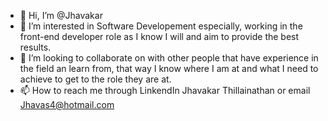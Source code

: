 - 👋 Hi, I’m @Jhavakar
- 👀 I’m interested in Software Developement especially, working in the front-end developer role as I know I will and aim to provide the best results. 
- 💞️ I’m looking to collaborate on with other people that have experience in the field an learn from, that way I know where I am at and what I need to achieve to get to the role they are at. 
- 📫 How to reach me through LinkendIn Jhavakar Thillainathan or email Jhavas4@hotmail.com

<!---
Jhavakar/Jhavakar is a ✨ special ✨ repository because its `README.md` (this file) appears on your GitHub profile.
You can click the Preview link to take a look at your changes.
--->
